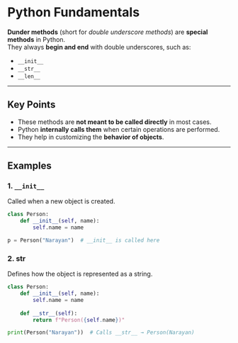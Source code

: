 # Python Fundamentals

**Dunder methods** (short for *double underscore methods*) are **special methods** in Python.  
They always **begin and end** with double underscores, such as:

- `__init__`
- `__str__`
- `__len__`

---

## Key Points
- These methods are **not meant to be called directly** in most cases.
- Python **internally calls them** when certain operations are performed.
- They help in customizing the **behavior of objects**.

---

## Examples

### 1. `__init__`
Called when a new object is created.  
```python
class Person:
    def __init__(self, name):
        self.name = name

p = Person("Narayan")  # __init__ is called here
```

###  2. __str__
Defines how the object is represented as a string.

```python
class Person:
    def __init__(self, name):
        self.name = name
    
    def __str__(self):
        return f"Person({self.name})"

print(Person("Narayan"))  # Calls __str__ → Person(Narayan)
```
